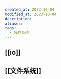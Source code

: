 ```yaml
---
created_at: 2023-10-04
modified_at: 2023-10-04
description: 
aliases: 
tags:
  - 操作系统
---
```

## [[io]]
## [[文件系统]]
